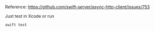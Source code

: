Reference: https://github.com/swift-server/async-http-client/issues/753

Just test in Xcode or run
```shell
swift test
```
